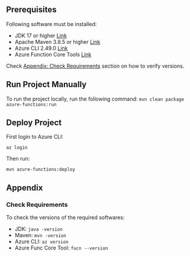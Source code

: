 
## Prerequisites
Following software must be installed:
 - JDK 17 or higher [Link](https://www.oracle.com/java/technologies/javase/jdk17-archive-downloads.html)
 - Apache Maven  3.8.5 or higher [Link]()
 - Azure CLI 2.49.0 [Link](https://learn.microsoft.com/en-us/cli/azure/install-azure-cli#install)
 - Azure Function Core Tools [Link](https://learn.microsoft.com/en-us/azure/azure-functions/functions-run-local?tabs=windows%2Cportal%2Cv2%2Cbash&pivots=programming-language-java#install-the-azure-functions-core-tools)

Check [Appendix: Check Requirements](#check-requirements) section on how to verify versions.

## Run Project Manually


To run the project locally, run the following command:
`mvn clean package azure-functions:run`


## Deploy Project
First login to Azure CLI:

`az login`

Then run:

`mvn azure-functions:deploy`

## Appendix

### Check Requirements

To check the versions of the required softwares:
 - JDK: `java -version`
 - Maven: `mvn -version`
 - Azure CLI: `az version`
 - Azure Func Core Tool: `fucn --version`
